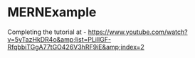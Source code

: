 # MERNExample
Completing the tutorial at - https://www.youtube.com/watch?v=5yTazHkDR4o&amp;list=PLillGF-RfqbbiTGgA77tGO426V3hRF9iE&amp;index=2
